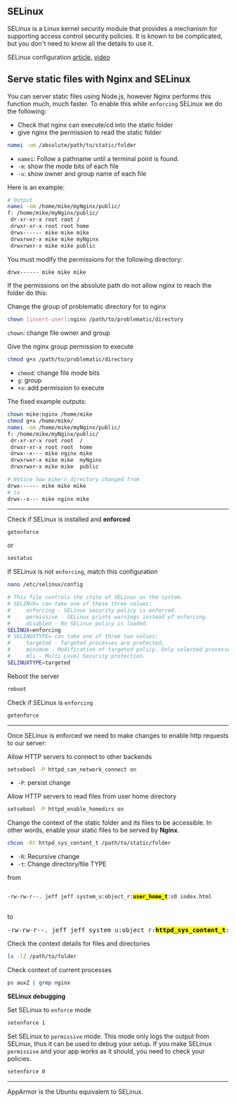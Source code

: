 
## SELinux

SELinux is a Linux kernel security module that provides a mechanism for supporting access control security policies. It is known to be complicated, but you don't need to know all the details to use it.

SELinux configuration [article](https://www.digitalocean.com/community/tutorials/an-introduction-to-selinux-on-centos-7-part-1-basic-concepts), [video](https://www.youtube.com/watch?v=HhydNtaLEK0&list=PLQlWzK5tU-gDyxC1JTpyC2avvJlt3hrIh&index=9)

## Serve static files with Nginx and SELinux

You can server static files using Node.js, however Nginx performs this function much, much faster. To enable this while `enforcing` SELinux we do the following:

- Check that nginx can execute/cd into the static folder
- give nginx the permission to read the static folder
```sh
namei -om /absolute/path/to/static/folder
```
- `namei`: Follow a pathname until a terminal point is found.
- `-m`: show the mode bits of each file
- `-o`: show owner and group name of each file

Here is an example: 
```sh
# Output
namei -om /home/mike/myNginx/public/
f: /home/mike/myNginx/public/
 dr-xr-xr-x root root /
 drwxr-xr-x root root home
 drwx------ mike mike mike
 drwxrwxr-x mike mike myNginx
 drwxrwxr-x mike mike public
```

You must modify the permissions for the following directory: 
```sh
drwx------ mike mike mike
```

If the permissions on the absolute path do not allow nginx to reach the folder do this:

Change the group of problematic directory for
to nginx
```sh
chown [insert-user]:nginx /path/to/problematic/directory
```
`chown`: change file owner and group

Give the nginx group permission to execute
```sh
chmod g+x /path/to/problematic/directory
```
- `chmod`: change file mode bits
- `g`: group
- `+x`: add permission to execute

The fixed example outputs:
```sh
chown mike:nginx /home/mike
chmod g+x /home/mike/
namei -om /home/mike/myNginx/public/
f: /home/mike/myNginx/public/    
 dr-xr-xr-x root root  /
 drwxr-xr-x root root  home      
 drwx--x--- mike nginx mike      
 drwxrwxr-x mike mike  myNginx   
 drwxrwxr-x mike mike  public  

# Notice how mike's directory changed from
drwx------ mike mike mike
# to 
drwx--x--- mike nginx mike
```
---

Check if SELinux is installed and **enforced**
```sh
getenforce
```
or
```sh
sestatus
```

If SELinux is not `enforcing`, match this configuration

```sh
nano /etc/selinux/config
```

```sh
# This file controls the state of SELinux on the system.
# SELINUX= can take one of these three values:
#     enforcing - SELinux security policy is enforced.
#     permissive - SELinux prints warnings instead of enforcing.
#     disabled - No SELinux policy is loaded.
SELINUX=enforcing
# SELINUXTYPE= can take one of three two values:
#     targeted - Targeted processes are protected,
#     minimum - Modification of targeted policy. Only selected processes are protected.
#     mls - Multi Level Security protection.
SELINUXTYPE=targeted
```

Reboot the server
```sh
reboot
```

Check if SELinux is `enforcing`
```sh
getenforce
```
---
Once SELinux is enforced we need to make changes to enable http requests to our server:

Allow HTTP servers to connect to other backends
```sh
setsebool -P httpd_can_network_connect on
```
- `-P`: persist change

Allow HTTP servers to read files from user home directory
```sh
setsebool -P httpd_enable_homedirs on
```

Change the context of the static folder and its files to be accessible. In other words, enable your static files to be served by **Nginx**.

```sh
chcon -Rt httpd_sys_content_t /path/to/static/folder
```
- `-R`: Recursive change
- `-t`: Change directory/file TYPE

from
<pre>
<code>
-rw-rw-r--. jeff jeff system_u:object_r:<mark><b>user_home_t</b></mark>:s0 index.html
</code>
</pre>
to
<pre>
-rw-rw-r--. jeff jeff system_u:object_r:<mark><b>httpd_sys_content_t</b></mark>:s0 index.html
</pre>

Check the context details for files and directories
```sh
ls -lZ /path/to/folder
```

Check context of current processes
```sh
ps auxZ | grep nginx
```

**SELinux debugging**

Set SELinux to `enforce` mode
```sh
setenforce 1
```

Set SELinux to `permissive` mode. This mode only logs the output from SELinux, thus it can be used to debug your setup. If you make SELinux `permissive` and your app works as it should, you need to check your policies.
```sh
setenforce 0
```

---
AppArmor is the Ubuntu equivalent to SELinux.
